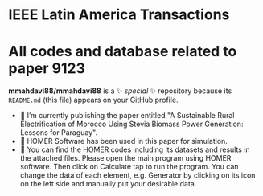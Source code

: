 # IEEE Latin America Transactions
# All codes and database related to paper 9123
**mmahdavi88/mmahdavi88** is a ✨ _special_ ✨ repository because its `README.md` (this file) appears on your GitHub profile.
- 🔭 I’m currently publishing the paper entitled "A Sustainable Rural Electrification of Morocco Using Stevia Biomass Power Generation: Lessons for Paraguay".
- 🌱 HOMER Software has been used in this paper for simulation. 
- 👯 You can find the HOMER codes including its datasets and results in the attached files. Please open the main program using HOMER software. Then click on Calculate tap to run the program. You can change the data of each element, e.g. Generator by clicking on its icon on the left side and manually put your desirable data.
